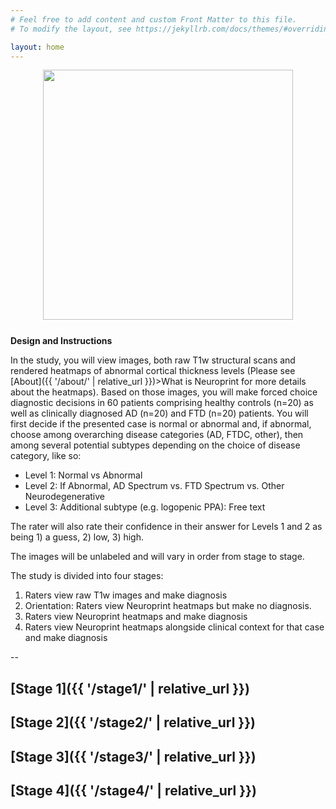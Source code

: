 ```yaml
---
# Feel free to add content and custom Front Matter to this file.
# To modify the layout, see https://jekyllrb.com/docs/themes/#overriding-theme-defaults

layout: home
---
```


<!-- <img src="/stages/stage2/subject1.png" width="250" align="right" margin-left="100px"  /> -->

<div align="center" style="margin-bottom:25px">
<img width="400" src="{{ '/stages/stage2/subject3.png' | relative_url }}"/>
</div>

**Design and Instructions**

In the study, you will view images, both raw T1w structural scans and rendered heatmaps of abnormal cortical thickness levels (Please see [About]({{ '/about/' | relative_url }})>What is Neuroprint for more details about the heatmaps). Based on those images, you will make forced choice diagnostic decisions in 60 patients comprising healthy controls (n=20) as well as clinically diagnosed AD (n=20) and FTD (n=20) patients. You will first decide if the presented case is normal or abnormal and, if abnormal, choose among overarching disease categories (AD, FTDC, other), then among several potential subtypes depending on the choice of disease category, like so:

- Level 1: Normal vs Abnormal
- Level 2: If Abnormal, AD Spectrum vs. FTD Spectrum vs. Other Neurodegenerative
- Level 3: Additional subtype (e.g. logopenic PPA): Free text

The rater will also rate their confidence in their answer for Levels 1 and 2 as being 1) a guess, 2) low, 3) high.

The images will be unlabeled and will vary in order from stage to stage.

The study is divided into four stages:

1. Raters view raw T1w images and make diagnosis
2. Orientation: Raters view Neuroprint heatmaps but make no diagnosis.
3. Raters view Neuroprint heatmaps and make diagnosis
4. Raters view Neuroprint heatmaps alongside clinical context for that case and make diagnosis

--


## [Stage 1]({{ '/stage1/' | relative_url }})
## [Stage 2]({{ '/stage2/' | relative_url }})
## [Stage 3]({{ '/stage3/' | relative_url }})
## [Stage 4]({{ '/stage4/' | relative_url }})
